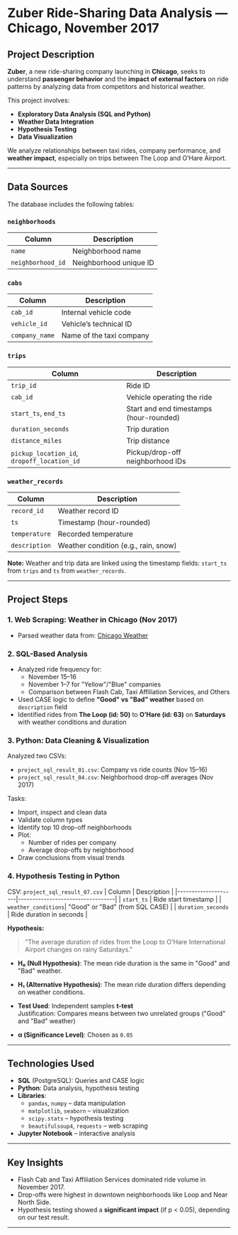 # Zuber Ride-Sharing Data Analysis — Chicago, November 2017

## Project Description

**Zuber**, a new ride-sharing company launching in **Chicago**, seeks to understand **passenger behavior** and the **impact of external factors** on ride patterns by analyzing data from competitors and historical weather.

This project involves:
- **Exploratory Data Analysis (SQL and Python)**
- **Weather Data Integration**
- **Hypothesis Testing**
- **Data Visualization**

We analyze relationships between taxi rides, company performance, and **weather impact**, especially on trips between The Loop and O’Hare Airport.

---

## Data Sources

The database includes the following tables:

### `neighborhoods`
| Column            | Description                          |
|------------------|--------------------------------------|
| `name`           | Neighborhood name                    |
| `neighborhood_id`| Neighborhood unique ID               |

### `cabs`
| Column            | Description                          |
|------------------|--------------------------------------|
| `cab_id`         | Internal vehicle code                |
| `vehicle_id`     | Vehicle’s technical ID               |
| `company_name`   | Name of the taxi company             |

### `trips`
| Column               | Description                               |
|---------------------|-------------------------------------------|
| `trip_id`           | Ride ID                                   |
| `cab_id`            | Vehicle operating the ride                |
| `start_ts`, `end_ts`| Start and end timestamps (hour-rounded)   |
| `duration_seconds`  | Trip duration                             |
| `distance_miles`    | Trip distance                             |
| `pickup_location_id`, `dropoff_location_id` | Pickup/drop-off neighborhood IDs |

### `weather_records`
| Column         | Description                             |
|----------------|-----------------------------------------|
| `record_id`    | Weather record ID                       |
| `ts`           | Timestamp (hour-rounded)                |
| `temperature`  | Recorded temperature                    |
| `description`  | Weather condition (e.g., rain, snow)    |

**Note:** Weather and trip data are linked using the timestamp fields: `start_ts` from `trips` and `ts` from `weather_records`.

---

## Project Steps

### 1. Web Scraping: Weather in Chicago (Nov 2017)
- Parsed weather data from:
  [Chicago Weather](https://practicum-content.s3.us-west-1.amazonaws.com/data-analyst-eng/moved_chicago_weather_2017.html)

### 2. SQL-Based Analysis
- Analyzed ride frequency for:
  - November 15–16
  - November 1–7 for "Yellow"/"Blue" companies
  - Comparison between Flash Cab, Taxi Affiliation Services, and Others
- Used CASE logic to define **"Good" vs "Bad" weather** based on `description` field
- Identified rides from **The Loop (id: 50)** to **O’Hare (id: 63)** on **Saturdays** with weather conditions and duration

### 3. Python: Data Cleaning & Visualization
Analyzed two CSVs:
- `project_sql_result_01.csv`: Company vs ride counts (Nov 15–16)
- `project_sql_result_04.csv`: Neighborhood drop-off averages (Nov 2017)

Tasks:
- Import, inspect and clean data
- Validate column types
- Identify top 10 drop-off neighborhoods
- Plot:
  - Number of rides per company
  - Average drop-offs by neighborhood
- Draw conclusions from visual trends

### 4. Hypothesis Testing in Python

CSV: `project_sql_result_07.csv`
| Column              | Description                      |
|---------------------|----------------------------------|
| `start_ts`          | Ride start timestamp             |
| `weather_conditions`| "Good" or "Bad" (from SQL CASE)  |
| `duration_seconds`  | Ride duration in seconds         |

**Hypothesis:**
> "The average duration of rides from the Loop to O'Hare International Airport changes on rainy Saturdays."

- **H₀ (Null Hypothesis)**: The mean ride duration is the same in "Good" and "Bad" weather.
- **H₁ (Alternative Hypothesis)**: The mean ride duration differs depending on weather conditions.

- **Test Used**: Independent samples **t-test**  
  Justification: Compares means between two unrelated groups ("Good" and "Bad" weather)

- **α (Significance Level)**: Chosen as `0.05`

---

## Technologies Used

- **SQL** (PostgreSQL): Queries and CASE logic
- **Python**: Data analysis, hypothesis testing
- **Libraries**:
  - `pandas`, `numpy` – data manipulation
  - `matplotlib`, `seaborn` – visualization
  - `scipy.stats` – hypothesis testing
  - `beautifulsoup4`, `requests` – web scraping
- **Jupyter Notebook** – interactive analysis

---


## Key Insights

- Flash Cab and Taxi Affiliation Services dominated ride volume in November 2017.
- Drop-offs were highest in downtown neighborhoods like Loop and Near North Side.
- Hypothesis testing showed  a **significant impact** (if p < 0.05), depending on our test result.

---





